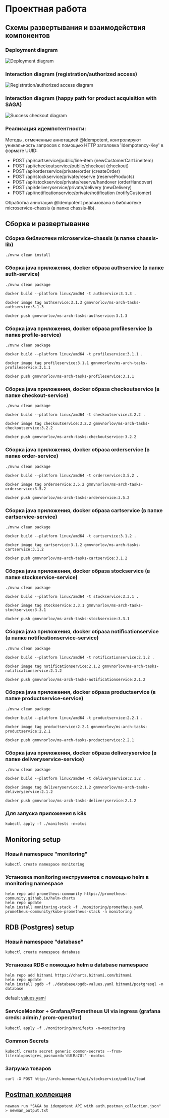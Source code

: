 # Проектная работа

## Схемы развертывания и взаимодействия компонентов

### Deployment diagram

![Deployment diagram](charts/otus_deployment.drawio.png)

### Interaction diagram (registration/authorized access)

![Registration/authorized access diagram](charts/auth_profile.drawio.png)

### Interaction diagram (happy path for product acquisition with SAGA)

![Success checkout diagram](charts/success_checkout.drawio.png)


### Реализация идемпотентности:
Методы, отмеченные аннотацией @Idempotent, контролируют уникальность запросов с помощью HTTP заголовка 'Idempotency-Key' в формате UUID:
- POST /api/cartservice/public/line-item (newCustomerCartLineItem)
- POST /api/checkoutservice/public/checkout (checkout)
- POST /api/orderservice/private/order (createOrder)
- POST /api/stockservice/private/reserve (reserveProducts)
- POST /api/stockservice/private/reserve/handover (orderHandover)
- POST /api/deliveryservice/private/delivery (newDelivery)
- POST /api/notificationservice/private/notification (notifyCustomer)

Обработка аннотаций @Idempotent реализована в библиотеке microservice-chassis (в папке chassis-lib).

## Сборка и развертывание

### Сборка библиотеки microservice-chassis (в папке chassis-lib)
```
./mvnw clean install
```

### Сборка java приложения, docker образа authservice (в папке auth-service)

```
./mvnw clean package

docker build --platform linux/amd64 -t authservice:3.1.3 .

docker image tag authservice:3.1.3 gmnvnorlov/ms-arch-tasks-authservice:3.1.3

docker push gmnvnorlov/ms-arch-tasks-authservice:3.1.3
```

### Сборка java приложения, docker образа profileservice (в папке profile-service)

```
./mvnw clean package

docker build --platform linux/amd64 -t profileservice:3.1.1 .

docker image tag profileservice:3.1.1 gmnvnorlov/ms-arch-tasks-profileservice:3.1.1

docker push gmnvnorlov/ms-arch-tasks-profileservice:3.1.1
```

### Сборка java приложения, docker образа checkoutservice (в папке checkout-service)

```
./mvnw clean package

docker build --platform linux/amd64 -t checkoutservice:3.2.2 .

docker image tag checkoutservice:3.2.2 gmnvnorlov/ms-arch-tasks-checkoutservice:3.2.2

docker push gmnvnorlov/ms-arch-tasks-checkoutservice:3.2.2
```

### Сборка java приложения, docker образа orderservice (в папке order-service)

```
./mvnw clean package

docker build --platform linux/amd64 -t orderservice:3.5.2 .

docker image tag orderservice:3.5.2 gmnvnorlov/ms-arch-tasks-orderservice:3.5.2

docker push gmnvnorlov/ms-arch-tasks-orderservice:3.5.2
```

### Сборка java приложения, docker образа cartservice (в папке cartservice-service)

```
./mvnw clean package

docker build --platform linux/amd64 -t cartservice:3.1.2 .

docker image tag cartservice:3.1.2 gmnvnorlov/ms-arch-tasks-cartservice:3.1.2

docker push gmnvnorlov/ms-arch-tasks-cartservice:3.1.2
```

### Сборка java приложения, docker образа stockservice (в папке stockservice-service)

```
./mvnw clean package

docker build --platform linux/amd64 -t stockservice:3.3.1 .

docker image tag stockservice:3.3.1 gmnvnorlov/ms-arch-tasks-stockservice:3.3.1

docker push gmnvnorlov/ms-arch-tasks-stockservice:3.3.1
```

### Сборка java приложения, docker образа notificationservice (в папке notificationservice-service)

```
./mvnw clean package

docker build --platform linux/amd64 -t notificationservice:2.1.2 .

docker image tag notificationservice:2.1.2 gmnvnorlov/ms-arch-tasks-notificationservice:2.1.2

docker push gmnvnorlov/ms-arch-tasks-notificationservice:2.1.2

```
### Сборка java приложения, docker образа productservice (в папке productservice-service)

```
./mvnw clean package

docker build --platform linux/amd64 -t productservice:2.2.1 .

docker image tag productservice:2.2.1 gmnvnorlov/ms-arch-tasks-productservice:2.2.1

docker push gmnvnorlov/ms-arch-tasks-productservice:2.2.1
```

### Сборка java приложения, docker образа deliveryservice (в папке deliveryservice-service)

```
./mvnw clean package

docker build --platform linux/amd64 -t deliveryservice:2.1.2 .

docker image tag deliveryservice:2.1.2 gmnvnorlov/ms-arch-tasks-deliveryservice:2.1.2

docker push gmnvnorlov/ms-arch-tasks-deliveryservice:2.1.2
```

### Для запуска приложения в k8s

```
kubectl apply -f ./manifests -n=otus
```

## Monitoring setup

### Новый namespace "monitoring"

```
kubectl create namespace monitoring
```

### Установка monitoring инструментов с помощью helm в monitoring namespace

```
helm repo add prometheus-community https://prometheus-community.github.io/helm-charts
helm repo update
helm install monitoring-stack -f ./monitoring/prometheus.yaml prometheus-community/kube-prometheus-stack -n monitoring
```

## RDB (Postgres) setup

### Новый namespace "database"

```
kubectl create namespace database
```

### Установка RDB с помощью helm в database namespace

```
helm repo add bitnami https://charts.bitnami.com/bitnami
helm repo update
helm install pgdb -f ./database/pgdb-values.yaml bitnami/postgresql -n database
```
default [values.yaml](https://github.com/bitnami/charts/blob/main/bitnami/postgresql/values.yaml)

### ServiceMonitor + Grafana/Prometheus UI via ingress (grafana creds: admin / prom-operator)

```
kubectl apply -f ./monitoring/manifests -n=monitoring
```

### Common Secrets
```
kubectl create secret generic common-secrets --from-literal=postgres_password='dUtRa7Ut' -n=otus
```

### Загрузка товаров
```
curl -X POST http://arch.homework/api/stockservice/public/load
```


## [Postman коллекция](postman)
```
newman run "SAGA by idempotent API with auth.postman_collection.json" > newman_output.txt
```
